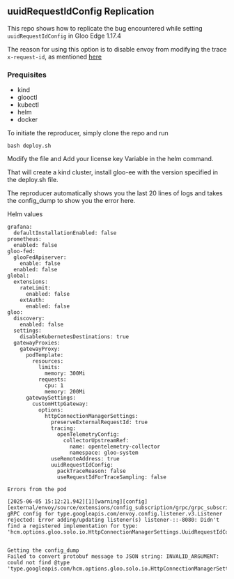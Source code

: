 
## uuidRequestIdConfig Replication

This repo shows how to replicate the bug encountered while setting `uuidRequestIdConfig` in Gloo Edge 1.17.4 

The reason for using this option is to disable envoy from modifying the trace `x-request-id`, as mentioned [here](https://www.envoyproxy.io/docs/envoy/latest/api-v3/extensions/request_id/uuid/v3/uuid.proto#envoy-v3-api-field-extensions-request-id-uuid-v3-uuidrequestidconfig-pack-trace-reason)

### Prequisites
- kind
- glooctl
- kubectl
- helm
- docker

To initiate the reproducer, simply clone the repo and run 
```
bash deploy.sh
```
Modify the file and Add your license key Variable in the helm command.

That will create a kind cluster, install gloo-ee with the version specified in the deploy.sh file.

The reproducer automatically shows you the last 20 lines of logs and takes the config_dump to show you the error here.

Helm values

```
grafana:
  defaultInstallationEnabled: false
prometheus:
  enabled: false
gloo-fed:
  glooFedApiserver:
    enable: false
  enabled: false
global:
  extensions:
    rateLimit:
      enabled: false
    extAuth:
      enabled: false
gloo:
  discovery:
    enabled: false
  settings:
    disableKubernetesDestinations: true
  gatewayProxies:
    gatewayProxy:
      podTemplate:
        resources:
          limits:
            memory: 300Mi
          requests:
            cpu: 1
            memory: 200Mi
      gatewaySettings:
        customHttpGateway:
          options:
            httpConnectionManagerSettings:
              preserveExternalRequestId: true
              tracing:
                openTelemetryConfig:
                  collectorUpstreamRef:
                    name: opentelemetry-collector
                    namespace: gloo-system
              useRemoteAddress: true
              uuidRequestIdConfig:
                packTraceReason: false
                useRequestIdForTraceSampling: false
```


```
Errors from the pod

[2025-06-05 15:12:21.942][1][warning][config] [external/envoy/source/extensions/config_subscription/grpc/grpc_subscription_impl.cc:138] gRPC config for type.googleapis.com/envoy.config.listener.v3.Listener rejected: Error adding/updating listener(s) listener-::-8080: Didn't find a registered implementation for type: 'hcm.options.gloo.solo.io.HttpConnectionManagerSettings.UuidRequestIdConfigSettings'


Getting the config_dump
Failed to convert protobuf message to JSON string: INVALID_ARGUMENT: could not find @type 'type.googleapis.com/hcm.options.gloo.solo.io.HttpConnectionManagerSettings.UuidRequestIdConfigSettings
```
